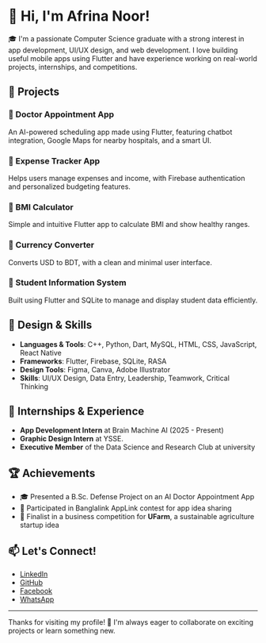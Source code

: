 # 👋 Hi, I'm Afrina Noor!

🎓 I'm a passionate Computer Science graduate with a strong interest in app development, UI/UX design, and web development. I love building useful mobile apps using Flutter and have experience working on real-world projects, internships, and competitions.

## 🚀 Projects

### 🔹 Doctor Appointment App
An AI-powered scheduling app made using Flutter, featuring chatbot integration, Google Maps for nearby hospitals, and a smart UI.

### 🔹 Expense Tracker App
Helps users manage expenses and income, with Firebase authentication and personalized budgeting features.

### 🔹 BMI Calculator
Simple and intuitive Flutter app to calculate BMI and show healthy ranges.

### 🔹 Currency Converter
Converts USD to BDT, with a clean and minimal user interface.

### 🔹 Student Information System
Built using Flutter and SQLite to manage and display student data efficiently.

## 🎨 Design & Skills

- **Languages & Tools**: C++, Python, Dart, MySQL, HTML, CSS, JavaScript, React Native
- **Frameworks**: Flutter, Firebase, SQLite, RASA
- **Design Tools**: Figma, Canva, Adobe Illustrator
- **Skills**: UI/UX Design, Data Entry, Leadership, Teamwork, Critical Thinking

## 💼 Internships & Experience

- **App Development Intern** at Brain Machine AI (2025 - Present)
- **Graphic Design Intern** at YSSE.
- **Executive Member** of the Data Science and Research Club at university

## 🏆 Achievements

- 🎓 Presented a B.Sc. Defense Project on an AI Doctor Appointment App
- 🥇 Participated in Banglalink AppLink contest for app idea sharing
- 🧠 Finalist in a business competition for **UFarm**, a sustainable agriculture startup idea

## 📫 Let's Connect!

- [LinkedIn](https://www.linkedin.com/in/afrina-noor-3a0675213/)
- [GitHub](https://github.com/AfrinaNoor)
- [Facebook](https://facebook.com/your-profile)
- [WhatsApp](https://wa.me/01611802850)

---

Thanks for visiting my profile! 🌱 I'm always eager to collaborate on exciting projects or learn something new.
